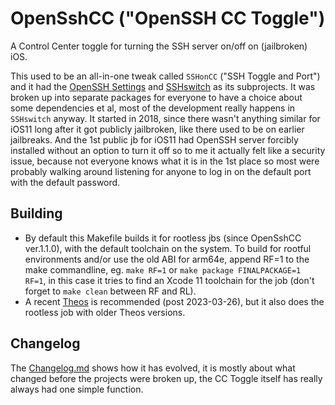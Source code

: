 # OpenSshCC ("OpenSSH CC Toggle")
A Control Center toggle for turning the SSH server on/off on (jailbroken) iOS.

This used to be an all-in-one tweak called `SSHonCC` ("SSH Toggle and Port") and it had the [OpenSSH Settings](https://gitlab.com/blanxd/OpenSshPort) and [SSHswitch](https://gitlab.com/blanxd/SSHswitch) as its subprojects. It was broken up into separate packages for everyone to have a choice about some dependencies et al, most of the development really happens in `SSHswitch` anyway. It started in 2018, since there wasn't anything similar for iOS11 long after it got publicly jailbroken, like there used to be on earlier jailbreaks. And the 1st public jb for iOS11 had OpenSSH server forcibly installed without an option to turn it off so to me it actually felt like a security issue, because not everyone knows what it is in the 1st place so most were probably walking around listening for anyone to log in on the default port with the default password.

## Building
- By default this Makefile builds it for rootless jbs (since OpenSshCC ver.1.1.0), with the default toolchain on the system. To build for rootful environments and/or use the old ABI for arm64e, append RF=1 to the make commandline, eg. `make RF=1` or `make package FINALPACKAGE=1 RF=1`, in this case it tries to find an Xcode 11 toolchain for the job (don't forget to `make clean` between RF and RL).  
- A recent [Theos](https://theos.dev/) is recommended (post 2023-03-26), but it also does the rootless job with older Theos versions.  

## Changelog
The [Changelog.md](/blanxd/OpenSshCC/-/blob/master/Changelog.md) shows how it has evolved, it is mostly about what changed before the projects were broken up, the CC Toggle itself has really always had one simple function.  
